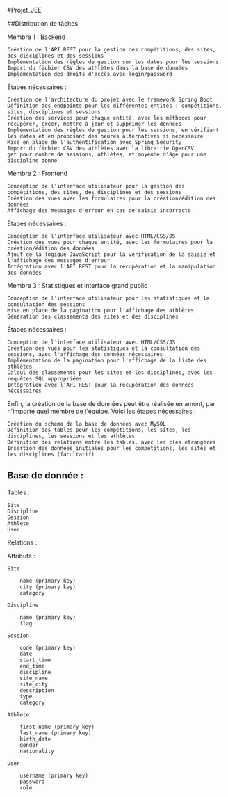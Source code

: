 #Projet_JEE

##Distribution de tâches 

Membre 1 : Backend

    Création de l'API REST pour la gestion des compétitions, des sites, des disciplines et des sessions
    Implémentation des règles de gestion sur les dates pour les sessions
    Import du fichier CSV des athlètes dans la base de données
    Implémentation des droits d'accès avec login/password

Étapes nécessaires :

    Création de l'architecture du projet avec le framework Spring Boot
    Définition des endpoints pour les différentes entités : compétitions, sites, disciplines et sessions
    Création des services pour chaque entité, avec les méthodes pour récupérer, créer, mettre à jour et supprimer les données
    Implémentation des règles de gestion pour les sessions, en vérifiant les dates et en proposant des heures alternatives si nécessaire
    Mise en place de l'authentification avec Spring Security
    Import du fichier CSV des athlètes avec la librairie OpenCSV
    get pour nombre de sessions, athlètes, et moyenne d'âge pour une discipline donné

Membre 2 : Frontend

    Conception de l'interface utilisateur pour la gestion des compétitions, des sites, des disciplines et des sessions
    Création des vues avec les formulaires pour la création/édition des données
    Affichage des messages d'erreur en cas de saisie incorrecte

Étapes nécessaires :

    Conception de l'interface utilisateur avec HTML/CSS/JS
    Création des vues pour chaque entité, avec les formulaires pour la création/édition des données
    Ajout de la logique JavaScript pour la vérification de la saisie et l'affichage des messages d'erreur
    Intégration avec l'API REST pour la récupération et la manipulation des données

Membre 3 : Statistiques et interface grand public

    Conception de l'interface utilisateur pour les statistiques et la consultation des sessions
    Mise en place de la pagination pour l'affichage des athlètes
    Génération des classements des sites et des disciplines

Étapes nécessaires :

    Conception de l'interface utilisateur avec HTML/CSS/JS
    Création des vues pour les statistiques et la consultation des sessions, avec l'affichage des données nécessaires
    Implémentation de la pagination pour l'affichage de la liste des athlètes
    Calcul des classements pour les sites et les disciplines, avec les requêtes SQL appropriées
    Intégration avec l'API REST pour la récupération des données nécessaires

Enfin, la création de la base de données peut être réalisée en amont, par n'importe quel membre de l'équipe. Voici les étapes nécessaires :

    Création du schéma de la base de données avec MySQL
    Définition des tables pour les compétitions, les sites, les disciplines, les sessions et les athlètes
    Définition des relations entre les tables, avec les clés étrangères
    Insertion des données initiales pour les compétitions, les sites et les disciplines (facultatif)




## Base de donnée : 

Tables :

    Site
    Discipline
    Session
    Athlete
    User

Relations :

   

Attributs :

    Site
    
        name (primary key)
        city (primary key)
        category
        
    Discipline
    
        name (primary key)
        flag
        
    Session
    
        code (primary key)
        date
        start_time
        end_time
        discipline
        site_name
        site_city
        description
        type
        category
        
    Athlete
    
        first_name (primary key)
        last_name (primary key)
        birth_date
        gender
        nationality
        
    User
    
        username (primary key)
        password
        role
